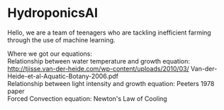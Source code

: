 # HydroponicsAI
Hello, we are a team of teenagers who are tackling inefficient farming through the use of machine learning.

Where we got our equations:  
Relationship between water temperature and growth equation: http://tjisse.van-der-heide.com/wp-content/uploads/2010/03/  Van-der-Heide-et-al-Aquatic-Botany-2006.pdf  
Relationship between light intensity and growth equation: Peeters 1978 paper  
Forced Convection equation: Newton's Law of Cooling